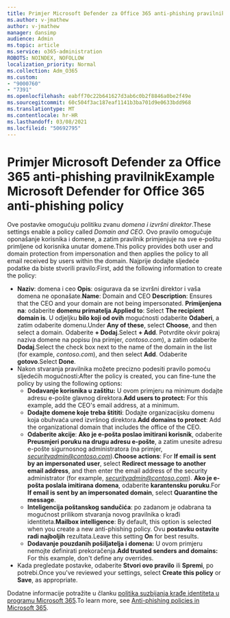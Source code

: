 ```yaml
---
title: Primjer Microsoft Defender za Office 365 anti-phishing pravilnik
ms.author: v-jmathew
author: v-jmathew
manager: dansimp
audience: Admin
ms.topic: article
ms.service: o365-administration
ROBOTS: NOINDEX, NOFOLLOW
localization_priority: Normal
ms.collection: Adm_O365
ms.custom:
- "9000760"
- "7391"
ms.openlocfilehash: eabff70c22b641627d3ab6c0b2f8846a0be2f49e
ms.sourcegitcommit: 60c504f3ac187eaf1141b3ba701d9e0633bdd968
ms.translationtype: MT
ms.contentlocale: hr-HR
ms.lasthandoff: 03/08/2021
ms.locfileid: "50692795"
---
```

# <a name="example-microsoft-defender-for-office-365-anti-phishing-policy"></a><span data-ttu-id="1f783-102">Primjer Microsoft Defender za Office 365 anti-phishing pravilnik</span><span class="sxs-lookup"><span data-stu-id="1f783-102">Example Microsoft Defender for Office 365 anti-phishing policy</span></span>

<span data-ttu-id="1f783-103">Ove postavke omogućuju politiku zvanu *domena i izvršni direktor*.</span><span class="sxs-lookup"><span data-stu-id="1f783-103">These settings enable a policy called *Domain and CEO*.</span></span> <span data-ttu-id="1f783-104">Ovo pravilo omogućuje oponašanje korisnika i domene, a zatim pravilnik primjenjuje na sve e-poštu primljene od korisnika unutar domene.</span><span class="sxs-lookup"><span data-stu-id="1f783-104">This policy provides both user and domain protection from impersonation and then applies the policy to all email received by users within the domain.</span></span> <span data-ttu-id="1f783-105">Najprije dodajte sljedeće podatke da biste stvorili pravilo:</span><span class="sxs-lookup"><span data-stu-id="1f783-105">First, add the following information to create the policy:</span></span>

- <span data-ttu-id="1f783-106">**Naziv**: domena i ceo **Opis**: osigurava da se izvršni direktor i vaša domena ne oponašate.</span><span class="sxs-lookup"><span data-stu-id="1f783-106">**Name**: Domain and CEO **Description**: Ensures that the CEO and your domain are not being impersonated.</span></span>
  <span data-ttu-id="1f783-107">**Primijenjena na**: odaberite **domenu primatelja**.</span><span class="sxs-lookup"><span data-stu-id="1f783-107">**Applied to**: Select **The recipient domain is**.</span></span> <span data-ttu-id="1f783-108">U odjeljku **bilo koji od ovih** mogućnosti odaberite **Odaberi**, a zatim odaberite domenu.</span><span class="sxs-lookup"><span data-stu-id="1f783-108">Under **Any of these**, select **Choose**, and then select a domain.</span></span> <span data-ttu-id="1f783-109">Odaberite **+ Dodaj**.</span><span class="sxs-lookup"><span data-stu-id="1f783-109">Select **+ Add**.</span></span> <span data-ttu-id="1f783-110">Potvrdite okvir pokraj naziva domene na popisu (na primjer, *contoso.com*), a zatim odaberite **Dodaj**.</span><span class="sxs-lookup"><span data-stu-id="1f783-110">Select the check box next to the name of the domain in the list (for example, *contoso.com*), and then select **Add**.</span></span> <span data-ttu-id="1f783-111">Odaberite **gotovo**.</span><span class="sxs-lookup"><span data-stu-id="1f783-111">Select **Done**.</span></span>
- <span data-ttu-id="1f783-112">Nakon stvaranja pravilnika možete precizno podesiti pravilo pomoću sljedećih mogućnosti:</span><span class="sxs-lookup"><span data-stu-id="1f783-112">After the policy is created, you can fine-tune the policy by using the following options:</span></span>
  - <span data-ttu-id="1f783-113">**Dodavanje korisnika u zaštitu:** U ovom primjeru na minimum dodajte adresu e-pošte glavnog direktora.</span><span class="sxs-lookup"><span data-stu-id="1f783-113">**Add users to protect:** For this example, add the CEO's email address, at a minimum.</span></span>
  - <span data-ttu-id="1f783-114">**Dodajte domene koje treba štititi**: Dodajte organizacijsku domenu koja obuhvaća ured izvršnog direktora.</span><span class="sxs-lookup"><span data-stu-id="1f783-114">**Add domains to protect**: Add the organizational domain that includes the office of the CEO.</span></span>
  - <span data-ttu-id="1f783-115">**Odaberite akcije**: **Ako je e-pošta poslao imitirani korisnik**, odaberite **Preusmjeri poruku na drugu adresu e-pošte**, a zatim unesite adresu e-pošte sigurnosnog administratora (na primjer, *securityadmin@contoso.com*).</span><span class="sxs-lookup"><span data-stu-id="1f783-115">**Choose actions**: For **If email is sent by an impersonated user**, select **Redirect message to another email address**, and then enter the email address of the security administrator (for example, *securityadmin@contoso.com*).</span></span> <span data-ttu-id="1f783-116">**Ako je e-pošta poslala imitirana domena**, odaberite **karantensku poruku**.</span><span class="sxs-lookup"><span data-stu-id="1f783-116">For **If email is sent by an impersonated domain**, select **Quarantine the message**.</span></span>
  - <span data-ttu-id="1f783-117">**Inteligencija poštanskog sandučića**: po zadanom je odabrana ta mogućnost prilikom stvaranja novog pravilnika o krađi identiteta.</span><span class="sxs-lookup"><span data-stu-id="1f783-117">**Mailbox intelligence**: By default, this option is selected when you create a new anti-phishing policy.</span></span> <span data-ttu-id="1f783-118">Ovu **postavku ostavite radi najboljih** rezultata.</span><span class="sxs-lookup"><span data-stu-id="1f783-118">Leave this setting **On** for best results.</span></span>
  - <span data-ttu-id="1f783-119">**Dodavanje pouzdanih pošiljatelja i domena:** U ovom primjeru nemojte definirati prekoračenja.</span><span class="sxs-lookup"><span data-stu-id="1f783-119">**Add trusted senders and domains:** For this example, don't define any overrides.</span></span>
- <span data-ttu-id="1f783-120">Kada pregledate postavke, odaberite **Stvori ovo pravilo** ili **Spremi**, po potrebi.</span><span class="sxs-lookup"><span data-stu-id="1f783-120">Once you've reviewed your settings, select **Create this policy** or **Save**, as appropriate.</span></span>

<span data-ttu-id="1f783-121">Dodatne informacije potražite u članku [politika suzbijanja krađe identiteta u programu Microsoft 365](https://go.microsoft.com/fwlink/?linkid=2092235).</span><span class="sxs-lookup"><span data-stu-id="1f783-121">To learn more, see [Anti-phishing policies in Microsoft 365](https://go.microsoft.com/fwlink/?linkid=2092235).</span></span>
